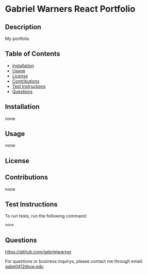 # Gabriel Warners React Portfolio



## Description
My portfolio

## Table of Contents

- [Installation](#installation)
- [Usage](#usage)
- [License](#license)
- [Contributions](#contributions)
- [Test Instructions](#test-instructions)
- [Questions](#questions)
## Installation

none

## Usage

none

## License





## Contributions

none

## Test Instructions

To run tests, run the following command: 

```md
none
```

## Questions

https://github.com/gabrielwarner

For questions or business inquirys, please contact me through email: gabe0412@uw.edu
